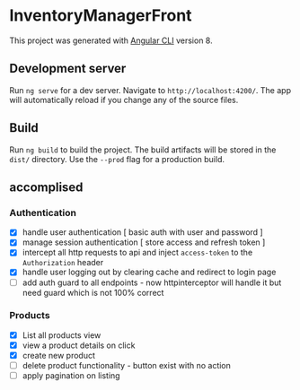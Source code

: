 # InventoryManagerFront

This project was generated with [Angular CLI](https://github.com/angular/angular-cli) version 8.

## Development server

Run `ng serve` for a dev server. Navigate to `http://localhost:4200/`. The app will automatically reload if you change any of the source files.

## Build

Run `ng build` to build the project. The build artifacts will be stored in the `dist/` directory. Use the `--prod` flag for a production build.

## accomplised

### Authentication 
- [x] handle user authentication [ basic auth with user and password ]
- [x] manage session authentication [ store access and refresh token ]
- [x] intercept all http requests to api and inject `access-token` to the `Authorization` header
- [x] handle user logging out by clearing cache and redirect to login page
- [ ] add auth guard to all endpoints - now httpinterceptor will handle it but need guard which is not 100% correct

### Products
- [x] List all products view 
- [x] view a product details on click
- [x] create new product
- [ ] delete product functionality - button exist with no action
- [ ] apply pagination on listing
